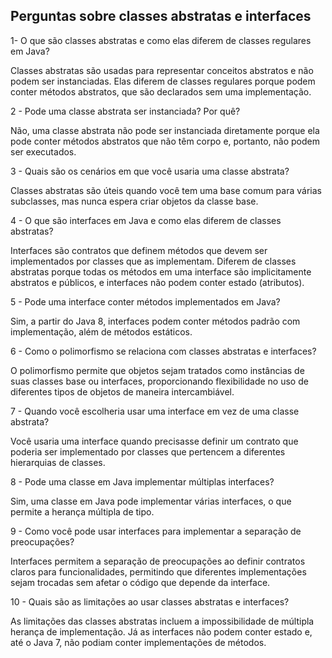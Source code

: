 ## Perguntas sobre classes abstratas e interfaces 

1- O que são classes abstratas e como elas diferem de classes regulares em Java?

Classes abstratas são usadas para representar conceitos abstratos e não podem ser instanciadas. Elas diferem de classes regulares porque podem conter métodos abstratos, que são declarados sem uma implementação.

2 - Pode uma classe abstrata ser instanciada? Por quê?

Não, uma classe abstrata não pode ser instanciada diretamente porque ela pode conter métodos abstratos que não têm corpo e, portanto, não podem ser executados.

3 - Quais são os cenários em que você usaria uma classe abstrata?

Classes abstratas são úteis quando você tem uma base comum para várias subclasses, mas nunca espera criar objetos da classe base.

4 - O que são interfaces em Java e como elas diferem de classes abstratas?

Interfaces são contratos que definem métodos que devem ser implementados por classes que as implementam. Diferem de classes abstratas porque todas os métodos em uma interface são implicitamente abstratos e públicos, e interfaces não podem conter estado (atributos).

5 - Pode uma interface conter métodos implementados em Java?

Sim, a partir do Java 8, interfaces podem conter métodos padrão com implementação, além de métodos estáticos.

6 - Como o polimorfismo se relaciona com classes abstratas e interfaces?

O polimorfismo permite que objetos sejam tratados como instâncias de suas classes base ou interfaces, proporcionando flexibilidade no uso de diferentes tipos de objetos de maneira intercambiável.

7 - Quando você escolheria usar uma interface em vez de uma classe abstrata?

Você usaria uma interface quando precisasse definir um contrato que poderia ser implementado por classes que pertencem a diferentes hierarquias de classes.

8 - Pode uma classe em Java implementar múltiplas interfaces?

Sim, uma classe em Java pode implementar várias interfaces, o que permite a herança múltipla de tipo.

9 - Como você pode usar interfaces para implementar a separação de preocupações?

Interfaces permitem a separação de preocupações ao definir contratos claros para funcionalidades, permitindo que diferentes implementações sejam trocadas sem afetar o código que depende da interface.

10 - Quais são as limitações ao usar classes abstratas e interfaces?

As limitações das classes abstratas incluem a impossibilidade de múltipla herança de implementação. Já as interfaces não podem conter estado e, até o Java 7, não podiam conter implementações de métodos.